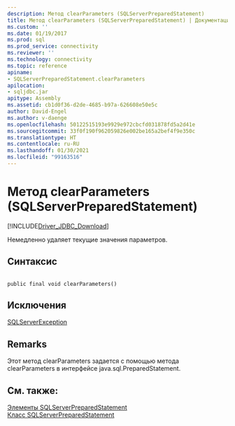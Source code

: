 ```yaml
---
description: Метод clearParameters (SQLServerPreparedStatement)
title: Метод clearParameters (SQLServerPreparedStatement) | Документация Майкрософт
ms.custom: ''
ms.date: 01/19/2017
ms.prod: sql
ms.prod_service: connectivity
ms.reviewer: ''
ms.technology: connectivity
ms.topic: reference
apiname:
- SQLServerPreparedStatement.clearParameters
apilocation:
- sqljdbc.jar
apitype: Assembly
ms.assetid: cb1d0f36-d2de-4685-b97a-626608e50e5c
author: David-Engel
ms.author: v-daenge
ms.openlocfilehash: 50122515193e9929e972cbcfd031878fd5a2d41e
ms.sourcegitcommit: 33f0f190f962059826e002be165a2bef4f9e350c
ms.translationtype: HT
ms.contentlocale: ru-RU
ms.lasthandoff: 01/30/2021
ms.locfileid: "99163516"
---
```

# <a name="clearparameters-method-sqlserverpreparedstatement"></a>Метод clearParameters (SQLServerPreparedStatement)
[!INCLUDE[Driver_JDBC_Download](../../../includes/driver_jdbc_download.md)]

  Немедленно удаляет текущие значения параметров.  
  
## <a name="syntax"></a>Синтаксис  
  
```  
  
public final void clearParameters()  
```  
  
## <a name="exceptions"></a>Исключения  
 [SQLServerException](../../../connect/jdbc/reference/sqlserverexception-class.md)  
  
## <a name="remarks"></a>Remarks  
 Этот метод clearParameters задается с помощью метода clearParameters в интерфейсе java.sql.PreparedStatement.  
  
## <a name="see-also"></a>См. также:  
 [Элементы SQLServerPreparedStatement](../../../connect/jdbc/reference/sqlserverpreparedstatement-members.md)   
 [Класс SQLServerPreparedStatement](../../../connect/jdbc/reference/sqlserverpreparedstatement-class.md)  
  
  
